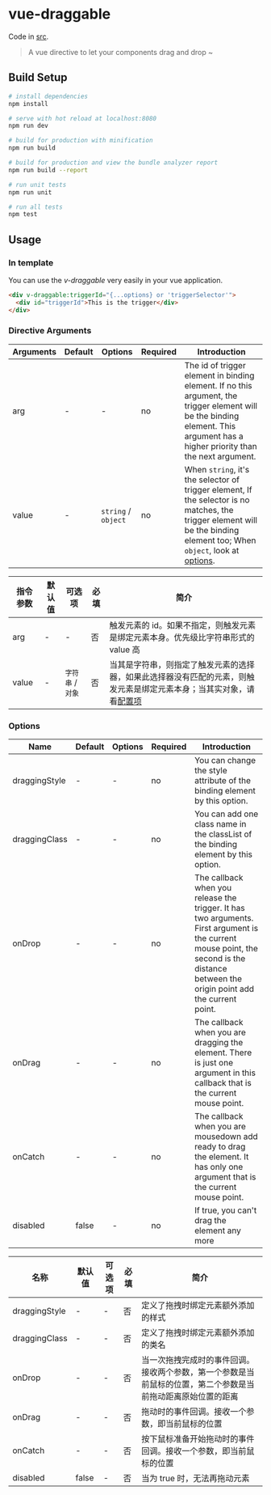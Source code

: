# vue-draggable

Code in [src](./src).

> A vue directive to let your components drag and drop ~

## Build Setup

``` bash
# install dependencies
npm install

# serve with hot reload at localhost:8080
npm run dev

# build for production with minification
npm run build

# build for production and view the bundle analyzer report
npm run build --report

# run unit tests
npm run unit

# run all tests
npm test
```

## Usage

### In template

You can use the *v-draggable* very easily in your vue application.

```html
<div v-draggable:triggerId="{...options} or 'triggerSelector'">
  <div id="triggerId">This is the trigger</div>
</div>
```

### Directive Arguments

| Arguments | Default | Options | Required | Introduction |
|-----------|---------|---------|----------|--------------|
| arg | - | - | no | The id of trigger element in binding element. If no this argument, the trigger element will be the binding element. This argument has a higher priority than the next argument. |
| value | - | `string` / `object` | no | When `string`, it's the selector of trigger element, If the selector is no matches, the trigger element will be the binding element too; When `object`, look at [options](#options). |

| 指令参数 | 默认值 | 可选项 | 必填 | 简介 |
|---------|-------|-------|-----|------|
| arg | - | - | 否 | 触发元素的 id。如果不指定，则触发元素是绑定元素本身。优先级比字符串形式的 value 高 |
| value | - | `字符串` / `对象` | 否 | 当其是字符串，则指定了触发元素的选择器，如果此选择器没有匹配的元素，则触发元素是绑定元素本身；当其实对象，请看[配置项](#options) |

### Options
| Name | Default | Options | Required | Introduction |
|------|---------|---------|----------|--------------|
| draggingStyle | - | - | no | You can change the style attribute of the binding element by this option. |
| draggingClass | - | - | no | You can add one class name in the classList of the binding element by this option. |
| onDrop | - | - | no | The callback when you release the trigger. It has two arguments. First argument is the current mouse point, the second is the distance between the origin point add the current point. |
| onDrag | - | - | no | The callback when you are dragging the element. There is just one argument in this callback that is the current mouse point. |
| onCatch | - | - | no | The callback when you are mousedown add ready to drag the element. It has only one argument that is the current mouse point. |
| disabled | false | - | no | If true, you can't drag the element any more |

| 名称 | 默认值 | 可选项 | 必填 | 简介 |
|-----|-------|--------|-----|-----|
| draggingStyle | - | - | 否 | 定义了拖拽时绑定元素额外添加的样式 |
| draggingClass | - | - | 否 | 定义了拖拽时绑定元素额外添加的类名 |
| onDrop | - | - | 否 | 当一次拖拽完成时的事件回调。接收两个参数，第一个参数是当前鼠标的位置，第二个参数是当前拖动距离原始位置的距离 |
| onDrag | - | - | 否 | 拖动时的事件回调。接收一个参数，即当前鼠标的位置 |
| onCatch | - | - | 否 | 按下鼠标准备开始拖动时的事件回调。接收一个参数，即当前鼠标的位置 |
| disabled | false | - | 否 | 当为 true 时，无法再拖动元素 |
